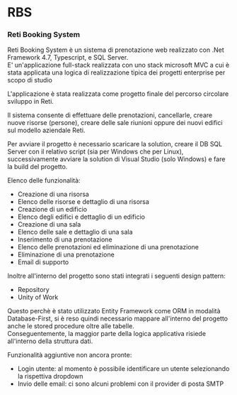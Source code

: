 # RBS
### Reti Booking System

Reti Booking System è un sistema di prenotazione web realizzato con .Net Framework 4.7, Typescript, e SQL Server.  
E' un'applicazione full-stack realizzata con uno stack microsoft MVC a cui è stata applicata una logica di realizzazione tipica dei progetti enterprise per scopo di studio  
  
L'applicazione è stata realizzata come progetto finale del percorso circolare sviluppo in Reti.
  
Il sistema consente di effettuare delle prenotazioni, cancellarle, creare nuove risorse (persone), creare delle sale riunioni oppure dei nuovi edifici sul modello aziendale Reti.  
  
Per avviare il progetto è necessario scaricare la solution, creare il DB SQL Server con il relativo script (sia per Windows che per Linux), successivamente avviare la solution di Visual Studio (solo Windows) e fare la build del progetto.  
  
Elenco delle funzionalità:  
- Creazione di una risorsa
- Elenco delle risorse e dettaglio di una risorsa
- Creazione di un edificio
- Elenco degli edifici e dettaglio di un edificio
- Creazione di una sala
- Elenco delle sale e dettaglio di una sala
- Inserimento di una prenotazione
- Elenco delle prenotazioni ed eliminazione di una prenotazione
- Eliminazione di una prenotazione
- Email di supporto

Inoltre all'interno del progetto sono stati integrati i seguenti design pattern:
- Repository
- Unity of Work  
  
Questo perchè è stato utilizzato Entity Framework come ORM in modalità Database-First, si è reso quindi necessario mappare all'interno del progetto anche le stored procedure oltre alle tabelle.  
Conseguentemente, la maggior parte della logica applicativa risiede all'interno della struttura dati.

  
Funzionalità aggiuntive non ancora pronte:  
- Login utente: al momento è possibile identificare un utente selezionando la rispettiva dropdown
- Invio delle email: ci sono alcuni problemi con il provider di posta SMTP






